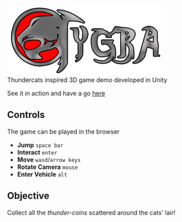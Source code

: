 ![Tygra logo](https://github.com/john-lay/tygra-demo/raw/develop/website/logo-text.png)
\
Thundercats inspired 3D game demo developed in Unity

See it in action and have a go [here](http://john-lay.github.io/games/tygra/)

## Controls
The game can be played in the browser
* __Jump__ `space bar`
* __Interact__ `enter`
* __Move__ `wasd`/`arrow keys`
* __Rotate Camera__ `mouse`
* __Enter Vehicle__ `alt`

## Objective
Collect all the _thunder-coins_ scattered around the cats' lair!
